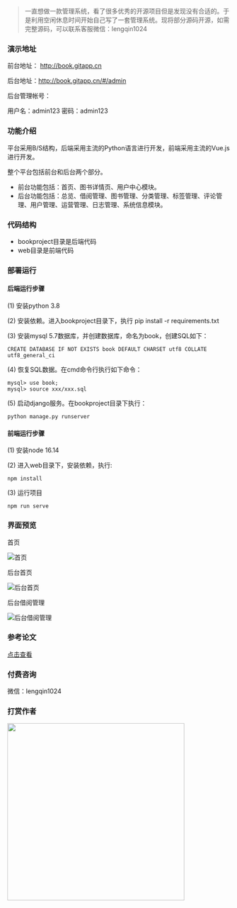 > 一直想做一款管理系统，看了很多优秀的开源项目但是发现没有合适的。于是利用空闲休息时间开始自己写了一套管理系统。现将部分源码开源，如需完整源码，可以联系客服微信：lengqin1024


### 演示地址

前台地址： http://book.gitapp.cn

后台地址：http://book.gitapp.cn/#/admin

后台管理帐号：

用户名：admin123
密码：admin123

### 功能介绍

平台采用B/S结构，后端采用主流的Python语言进行开发，前端采用主流的Vue.js进行开发。

整个平台包括前台和后台两个部分。

- 前台功能包括：首页、图书详情页、用户中心模块。
- 后台功能包括：总览、借阅管理、图书管理、分类管理、标签管理、评论管理、用户管理、运营管理、日志管理、系统信息模块。


### 代码结构

- bookproject目录是后端代码
- web目录是前端代码

### 部署运行

#### 后端运行步骤

(1) 安装python 3.8

(2) 安装依赖。进入bookproject目录下，执行 pip install -r requirements.txt

(3) 安装mysql 5.7数据库，并创建数据库，命名为book，创建SQL如下：
```
CREATE DATABASE IF NOT EXISTS book DEFAULT CHARSET utf8 COLLATE utf8_general_ci
```
(4) 恢复SQL数据。在cmd命令行执行如下命令：

```
mysql> use book;
mysql> source xxx/xxx.sql
```

(5) 启动django服务。在bookproject目录下执行：
```
python manage.py runserver
```

#### 前端运行步骤

(1) 安装node 16.14

(2) 进入web目录下，安装依赖，执行:
```
npm install 
```
(3) 运行项目
```
npm run serve
```


### 界面预览

首页

![首页](https://raw.githubusercontent.com/geeeeeeeek/book/master/bookproject/upload/img/a.png)

后台首页

![后台首页](https://raw.githubusercontent.com/geeeeeeeek/book/master/bookproject/upload/img/b.png)

后台借阅管理

![后台借阅管理](https://raw.githubusercontent.com/geeeeeeeek/book/master/bookproject/upload/img/c.png)


### 参考论文

[点击查看](doc/python_book.docx)


### 付费咨询

微信：lengqin1024

### 打赏作者

<img src="https://raw.githubusercontent.com/geeeeeeeek/python_book/master/bookproject/upload/img/weixin-pay.jpg" width=400/>


